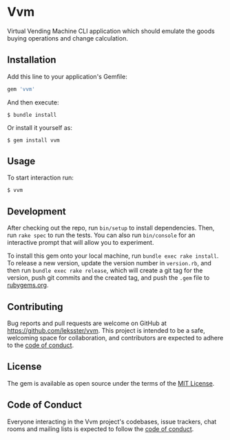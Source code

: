 # Vvm

Virtual Vending Machine CLI application which should emulate the goods buying operations and change calculation.

## Installation

Add this line to your application's Gemfile:

```ruby
gem 'vvm'
```

And then execute:

    $ bundle install

Or install it yourself as:

    $ gem install vvm

## Usage

To start interaction run:

    $ vvm

## Development

After checking out the repo, run `bin/setup` to install dependencies. Then, run `rake spec` to run the tests. You can also run `bin/console` for an interactive prompt that will allow you to experiment.

To install this gem onto your local machine, run `bundle exec rake install`. To release a new version, update the version number in `version.rb`, and then run `bundle exec rake release`, which will create a git tag for the version, push git commits and the created tag, and push the `.gem` file to [rubygems.org](https://rubygems.org).

## Contributing

Bug reports and pull requests are welcome on GitHub at https://github.com/leksster/vvm. This project is intended to be a safe, welcoming space for collaboration, and contributors are expected to adhere to the [code of conduct](https://github.com/leksster/vvm/blob/master/CODE_OF_CONDUCT.md).

## License

The gem is available as open source under the terms of the [MIT License](https://opensource.org/licenses/MIT).

## Code of Conduct

Everyone interacting in the Vvm project's codebases, issue trackers, chat rooms and mailing lists is expected to follow the [code of conduct](https://github.com/leksster/vvm/blob/master/CODE_OF_CONDUCT.md).
